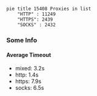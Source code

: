 
```mermaid
pie title 15408 Proxies in list
    "HTTP" : 11249
    "HTTPS": 2439
    "SOCKS" : 2432
```

### Some Info
#### Average Timeout

- mixed: 3.2s
- http: 1.4s
- https: 7.9s
- socks: 6.5s